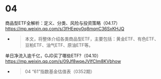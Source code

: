 
# 04

商品型ETF全解析：定义、分类、风险与投资策略（04.17） https://mp.weixin.qq.com/s/3fHEepy0q8mqnC36SxKHJQ
- > 本文，将整体介绍各类商品型ETF，主要包括：黄金ETF、有色ETF、豆粕ETF、油气ETF、原油ETF等。

单日净流入逾千亿，GJD买了哪些ETF?（04.10） https://mp.weixin.qq.com/s/09Jf8wqeJVIfCIm8KVbhow
- > 04 “61”指数基金估值表（0352期）
